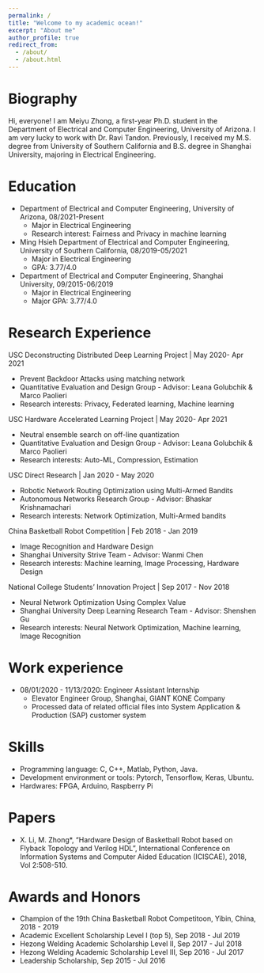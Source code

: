 ```yaml
---
permalink: /
title: "Welcome to my academic ocean!"
excerpt: "About me"
author_profile: true
redirect_from: 
  - /about/
  - /about.html
---
```


Biography
=========
Hi, everyone! I am Meiyu Zhong, a first-year Ph.D. student in the Department of Electrical and Computer Engineering, University of Arizona. I am very lucky to work with Dr. Ravi Tandon. Previously, I received my M.S. degree from University of Southern California and B.S. degree in Shanghai University, majoring in Electrical Engineering. 

Education
=========
* Department of Electrical and Computer Engineering, University of Arizona, 08/2021-Present
  * Major in Electrical Engineering
  * Research interest: Fairness and Privacy in machine learning
* Ming Hsieh Department of Electrical and Computer Engineering, University of Southern California, 08/2019-05/2021
  * Major in Electrical Engineering
  * GPA: 3.77/4.0
* Department of Electrical and Computer Engineering, Shanghai University, 09/2015-06/2019
  * Major in Electrical Engineering
  * Major GPA: 3.77/4.0

Research Experience
===================
USC Deconstructing Distributed Deep Learning Project | May 2020- Apr 2021
* Prevent Backdoor Attacks using matching network
* Quantitative Evaluation and Design Group - Advisor: Leana Golubchik & Marco Paolieri
* Research interests: Privacy, Federated learning, Machine learning

USC Hardware Accelerated Learning Project | May 2020- Apr 2021
* Neutral ensemble search on off-line quantization       
* Quantitative Evaluation and Design Group - Advisor: Leana Golubchik & Marco Paolieri
* Research interests: Auto-ML, Compression, Estimation
  
USC Direct Research | Jan 2020 - May 2020
* Robotic Network Routing Optimization using Multi-Armed Bandits      
* Autonomous Networks Research Group - Advisor: Bhaskar Krishnamachari
* Research interests: Network Optimization, Multi-Armed bandits
  
China Basketball Robot Competition | Feb 2018 - Jan 2019
* Image Recognition and Hardware Design 
* Shanghai University Strive Team - Advisor: Wanmi Chen
* Research interests: Machine learning, Image Processing, Hardware Design

National College Students’ Innovation Project | Sep 2017 - Nov 2018
* Neural Network Optimization Using Complex Value     
* Shanghai University Deep Learning Research Team - Advisor: Shenshen Gu
* Research interests: Neural Network Optimization, Machine learning, Image Recognition

Work experience
===============
* 08/01/2020 - 11/13/2020: Engineer Assistant Internship
  * Elevator Engineer Group, Shanghai, GIANT KONE Company
  * Processed data of related official files into System Application & Production (SAP) customer system


Skills
======
* Programming language: C, C++, Matlab, Python, Java.
* Development environment or tools: Pytorch, Tensorflow, Keras, Ubuntu.
* Hardwares: FPGA, Arduino, Raspberry Pi

Papers
======
* X. Li, M. Zhong*, “Hardware Design of Basketball Robot based on Flyback Topology and Verilog HDL”, International Conference on Information Systems and Computer Aided Education (ICISCAE), 2018, Vol 2:508-510.


Awards and Honors
=================
* Champion of the 19th China Basketball Robot Competitoon, Yibin, China, 2018 - 2019
* Academic Excellent Scholarship Level I (top 5), Sep 2018 - Jul 2019
* Hezong Welding Academic Scholarship Level II, Sep 2017 - Jul 2018
* Hezong Welding Academic Scholarship Level III, Sep 2016 - Jul 2017
* Leadership Scholarship, Sep 2015 - Jul 2016



